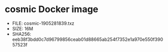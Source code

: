 # cosmic Docker image

* FILE: cosmic-1905281839.txz
* SIZE: 16M
* SHA256: eeb38f3bdd0c7d96799856ceab01d88665ab254f7352e1a970e550f39057523f
